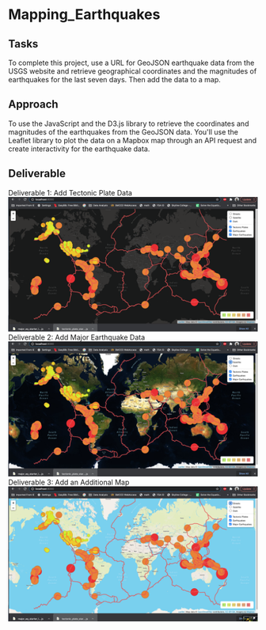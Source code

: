# Mapping_Earthquakes
## Tasks
To complete this project, use a URL for GeoJSON earthquake data from the USGS website and retrieve geographical coordinates and the magnitudes of earthquakes for the last seven days. Then add the data to a map.
## Approach 
To use the JavaScript and the D3.js library to retrieve the coordinates and magnitudes of the earthquakes from the GeoJSON data. You'll use the Leaflet library to plot the data on a Mapbox map through an API request and create interactivity for the earthquake data.
## Deliverable
Deliverable 1: Add Tectonic Plate Data
![](Images/Dark.png)
Deliverable 2: Add Major Earthquake Data
![](Images/Satellite.png)
Deliverable 3: Add an Additional Map
![](Images/Streets.png)
